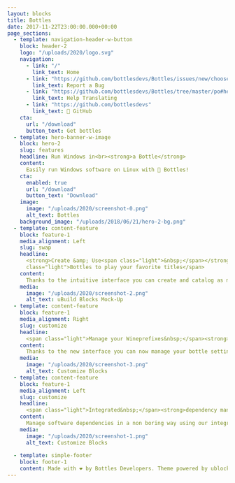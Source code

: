 ```yaml
---
layout: blocks
title: Bottles
date: 2017-11-22T23:00:00.000+00:00
page_sections:
  - template: navigation-header-w-button
    block: header-2
    logo: "/uploads/2020/logo.svg"
    navigation:
      - link: "/"
        link_text: Home
      - link: "https://github.com/bottlesdevs/Bottles/issues/new/choose"
        link_text: Report a Bug
      - link: "https://github.com/bottlesdevs/Bottles/tree/master/po#help-translating-bottles-rocket"
        link_text: Help Translating
      - link: "https://github.com/bottlesdevs"
        link_text: 🚀 GitHub
    cta:
      url: "/download"
      button_text: Get bottles
  - template: hero-banner-w-image
    block: hero-2
    slug: features
    headline: Run Windows in<br><strong>a Bottle</strong>
    content:
      Easily run Windows software on Linux with 🍷 Bottles!
    cta:
      enabled: true
      url: "/download"
      button_text: "Download"
    image:
      image: "/uploads/2020/screenshot-0.png"
      alt_text: Bottles
    background_image: "/uploads/2018/06/21/hero-2-bg.png"
  - template: content-feature
    block: feature-1
    media_alignment: Left
    slug: swap
    headline:
      <strong>Create &amp; Use<span class="light">&nbsp;</span></strong><span
      class="light">Bottles to play your favorite titles</span>
    content:
      Thanks to the intuitive interface you can create and catalog as many bottles as you want!
    media:
      image: "/uploads/2020/screenshot-2.png"
      alt_text: uBuild Blocks Mock-Up
  - template: content-feature
    block: feature-1
    media_alignment: Right
    slug: customize
    headline:
      <span class="light">Manage your Wineprefixes&nbsp;</span><strong>with ease!<span class="light">&nbsp;</span></strong>
    content:
      Thanks to the new interface you can now manage your bottle settings in a much more user-friendly way.
    media:
      image: "/uploads/2020/screenshot-3.png"
      alt_text: Customize Blocks
  - template: content-feature
    block: feature-1
    media_alignment: Left
    slug: customize
    headline:
      <span class="light">Integrated&nbsp;</span><strong>dependency manager<span class="light">&nbsp;</span></strong>
    content:
      Manage software dependencies in a non boring way using our integrated dependency system based on a repository.
    media:
      image: "/uploads/2020/screenshot-1.png"
      alt_text: Customize Blocks
  
  - template: simple-footer
    block: footer-1
    content: Made with ❤️ by Bottles Developers. Theme powered by ublocks.
---
```

